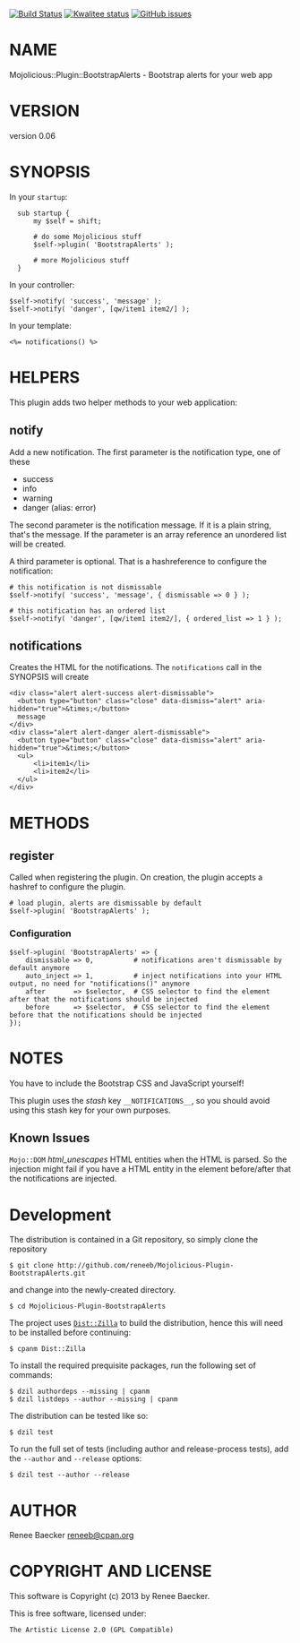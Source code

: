 [![Build Status](https://travis-ci.org/reneeb/Mojolicious-Plugin-BootstrapAlerts.svg?branch=master)](https://travis-ci.org/reneeb/Mojolicious-Plugin-BootstrapAlerts)
[![Kwalitee status](http://cpants.cpanauthors.org/dist/Mojolicious-Plugin-BootstrapAlerts.png)](http://cpants.charsbar.org/dist/overview/Mojolicious-Plugin-BootstrapAlerts)
[![GitHub issues](https://img.shields.io/github/issues/reneeb/Mojolicious-Plugin-BootstrapAlerts.svg)](https://github.com/reneeb/Mojolicious-Plugin-BootstrapAlerts/issues)

# NAME

Mojolicious::Plugin::BootstrapAlerts - Bootstrap alerts for your web app

# VERSION

version 0.06

# SYNOPSIS

In your `startup`:

      sub startup {
          my $self = shift;
    
          # do some Mojolicious stuff
          $self->plugin( 'BootstrapAlerts' );

          # more Mojolicious stuff
      }

In your controller:

    $self->notify( 'success', 'message' );
    $self->notify( 'danger', [qw/item1 item2/] );

In your template:

    <%= notifications() %>

# HELPERS

This plugin adds two helper methods to your web application:

## notify

Add a new notification. The first parameter is the notification type, one of these

- success
- info
- warning
- danger (alias: error)

The second parameter is the notification message. If it is a plain string, that's the message. If
the parameter is an array reference an unordered list will be created.

A third parameter is optional. That is a hashreference to configure the notification:

    # this notification is not dismissable
    $self->notify( 'success', 'message', { dismissable => 0 } );

    # this notification has an ordered list
    $self->notify( 'danger', [qw/item1 item2/], { ordered_list => 1 } );

## notifications

Creates the HTML for the notifications. The `notifications` call in the SYNOPSIS will create

    <div class="alert alert-success alert-dismissable">
      <button type="button" class="close" data-dismiss="alert" aria-hidden="true">&times;</button>
      message
    </div>
    <div class="alert alert-danger alert-dismissable">
      <button type="button" class="close" data-dismiss="alert" aria-hidden="true">&times;</button>
      <ul>
          <li>item1</li>
          <li>item2</li>
      </ul>
    </div>

# METHODS

## register

Called when registering the plugin. On creation, the plugin accepts a hashref to configure the plugin.

    # load plugin, alerts are dismissable by default
    $self->plugin( 'BootstrapAlerts' );

### Configuration

    $self->plugin( 'BootstrapAlerts' => {
        dismissable => 0,          # notifications aren't dismissable by default anymore
        auto_inject => 1,          # inject notifications into your HTML output, no need for "notifications()" anymore
        after       => $selector,  # CSS selector to find the element after that the notifications should be injected
        before      => $selector,  # CSS selector to find the element before that the notifications should be injected
    });

# NOTES

You have to include the Bootstrap CSS and JavaScript yourself!

This plugin uses the _stash_ key `__NOTIFICATIONS__`, so you should avoid using
this stash key for your own purposes.

## Known Issues

`Mojo::DOM` _html\_unescapes_ HTML entities when the HTML is parsed. So the injection might fail if you have
a HTML entity in the element before/after that the notifications are injected.



# Development

The distribution is contained in a Git repository, so simply clone the
repository

```
$ git clone http://github.com/reneeb/Mojolicious-Plugin-BootstrapAlerts.git
```

and change into the newly-created directory.

```
$ cd Mojolicious-Plugin-BootstrapAlerts
```

The project uses [`Dist::Zilla`](https://metacpan.org/pod/Dist::Zilla) to
build the distribution, hence this will need to be installed before
continuing:

```
$ cpanm Dist::Zilla
```

To install the required prequisite packages, run the following set of
commands:

```
$ dzil authordeps --missing | cpanm
$ dzil listdeps --author --missing | cpanm
```

The distribution can be tested like so:

```
$ dzil test
```

To run the full set of tests (including author and release-process tests),
add the `--author` and `--release` options:

```
$ dzil test --author --release
```

# AUTHOR

Renee Baecker <reneeb@cpan.org>

# COPYRIGHT AND LICENSE

This software is Copyright (c) 2013 by Renee Baecker.

This is free software, licensed under:

    The Artistic License 2.0 (GPL Compatible)
